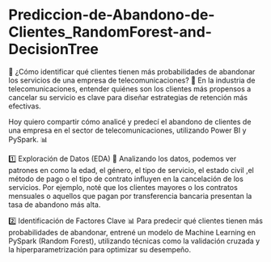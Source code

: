 # Prediccion-de-Abandono-de-Clientes_RandomForest-and-DecisionTree

📡 ¿Cómo identificar qué clientes tienen más probabilidades de abandonar los servicios de una empresa de telecomunicaciones? 🚀
En la industria de telecomunicaciones, entender quiénes son los clientes más propensos a cancelar su servicio es clave para diseñar estrategias de retención más efectivas.

Hoy quiero compartir cómo analicé y predecí el abandono de clientes de una empresa en el sector de telecomunicaciones, utilizando Power BI y PySpark. 📊

1️⃣ Exploración de Datos (EDA) 🤔
Analizando los datos, podemos ver patrones en como la edad, el género, el tipo de servicio, el estado civil ,el método de pago o el tipo de contrato influyen en la cancelación de los servicios. Por ejemplo, noté que los clientes mayores o los contratos mensuales o aquellos que pagan por transferencia bancaria presentan la tasa de abandono más alta.

2️⃣ Identificación de Factores Clave 📊
Para predecir qué clientes tienen más probabilidades de abandonar, entrené un modelo de Machine Learning en PySpark (Random Forest), utilizando técnicas como la validación cruzada y la hiperparametrización para optimizar su desempeño.
